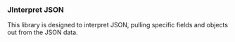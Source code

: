 ### JInterpret JSON

This library is designed to interpret JSON, pulling specific fields and objects out from the JSON data.